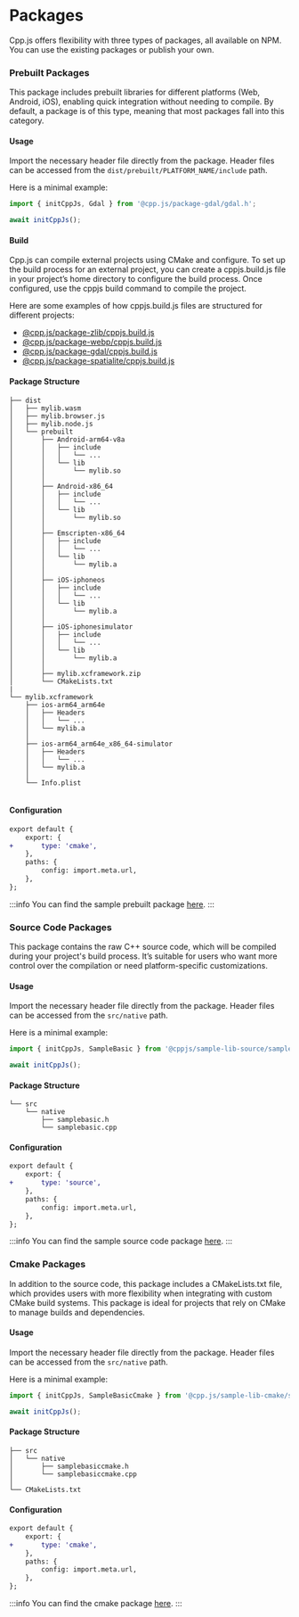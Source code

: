 # Packages
Cpp.js offers flexibility with three types of packages, all available on NPM. You can use the existing packages or publish your own.

### Prebuilt Packages
This package includes prebuilt libraries for different platforms (Web, Android, iOS), enabling quick integration without needing to compile. By default, a package is of this type, meaning that most packages fall into this category.

#### Usage
Import the necessary header file directly from the package. Header files can be accessed from the `dist/prebuilt/PLATFORM_NAME/include` path.

Here is a minimal example:
```js title="JavaScript"
import { initCppJs, Gdal } from '@cpp.js/package-gdal/gdal.h';

await initCppJs();
```

#### Build
Cpp.js can compile external projects using CMake and configure. To set up the build process for an external project, you can create a cppjs.build.js file in your project’s home directory to configure the build process. Once configured, use the cppjs build command to compile the project.

Here are some examples of how cppjs.build.js files are structured for different projects:

- [@cpp.js/package-zlib/cppjs.build.js](https://github.com/bugra9/cpp.js/blob/main/packages/cppjs-package-zlib/cppjs.build.js)
- [@cpp.js/package-webp/cppjs.build.js](https://github.com/bugra9/cpp.js/blob/main/packages/cppjs-package-webp/cppjs.build.js)
- [@cpp.js/package-gdal/cppjs.build.js](https://github.com/bugra9/cpp.js/blob/main/packages/cppjs-package-gdal/cppjs.build.js)
- [@cpp.js/package-spatialite/cppjs.build.js](https://github.com/bugra9/cpp.js/blob/main/packages/cppjs-package-spatialite/cppjs.build.js)

#### Package Structure
```
├── dist
│   ├── mylib.wasm
│   ├── mylib.browser.js
│   ├── mylib.node.js
│   └── prebuilt
│       ├── Android-arm64-v8a
│       │   ├── include
│       │   │   └── ...
│       │   └── lib
│       │       └── mylib.so
│       │
│       ├── Android-x86_64
│       │   ├── include
│       │   │   └── ...
│       │   └── lib
│       │       └── mylib.so
│       │
│       ├── Emscripten-x86_64
│       │   ├── include
│       │   │   └── ...
│       │   └── lib
│       │       └── mylib.a
│       │
│       ├── iOS-iphoneos
│       │   ├── include
│       │   │   └── ...
│       │   └── lib
│       │       └── mylib.a
│       │
│       ├── iOS-iphonesimulator
│       │   ├── include
│       │   │   └── ...
│       │   └── lib
│       │       └── mylib.a
│       │
│       ├── mylib.xcframework.zip
│       └── CMakeLists.txt
|
└── mylib.xcframework
    ├── ios-arm64_arm64e
    │   ├── Headers
    │   │   └── ...
    │   └── mylib.a
    │
    ├── ios-arm64_arm64e_x86_64-simulator
    │   ├── Headers
    │   │   └── ...
    │   └── mylib.a
    │
    └── Info.plist
 
```

#### Configuration
```diff title="cppjs.config.js"
export default {
    export: {
+       type: 'cmake',
    },
    paths: {
        config: import.meta.url,
    },
};
```

:::info
You can find the sample prebuilt package [here](https://www.npmjs.com/package/@cpp.js/sample-lib-prebuilt-matrix).
:::

### Source Code Packages
This package contains the raw C++ source code, which will be compiled during your project's build process. It’s suitable for users who want more control over the compilation or need platform-specific customizations.

#### Usage
Import the necessary header file directly from the package. Header files can be accessed from the `src/native` path.

Here is a minimal example:
```js title="JavaScript"
import { initCppJs, SampleBasic } from '@cppjs/sample-lib-source/samplebasic.h';

await initCppJs();
```

#### Package Structure
```
└── src
    └── native
        ├── samplebasic.h
        └── samplebasic.cpp
```

#### Configuration
```diff title="cppjs.config.js"
export default {
    export: {
+       type: 'source',
    },
    paths: {
        config: import.meta.url,
    },
};
```

:::info
You can find the sample source code package [here](https://www.npmjs.com/package/@cppjs/sample-lib-source).
:::

### Cmake Packages
In addition to the source code, this package includes a CMakeLists.txt file, which provides users with more flexibility when integrating with custom CMake build systems. This package is ideal for projects that rely on CMake to manage builds and dependencies.

#### Usage
Import the necessary header file directly from the package. Header files can be accessed from the `src/native` path.

Here is a minimal example:
```js title="JavaScript"
import { initCppJs, SampleBasicCmake } from '@cpp.js/sample-lib-cmake/samplebasiccmake.h';

await initCppJs();
```

#### Package Structure
```
├── src
│   └── native
│       ├── samplebasiccmake.h
│       └── samplebasiccmake.cpp
│
└── CMakeLists.txt
```

#### Configuration
```diff title="cppjs.config.js"
export default {
    export: {
+       type: 'cmake',
    },
    paths: {
        config: import.meta.url,
    },
};
```

:::info
You can find the cmake package [here](https://www.npmjs.com/package/@cpp.js/sample-lib-cmake).
:::
